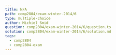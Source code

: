 ```yaml
---
title: N/A
path: comp2804/exam-winter-2014/6
type: multiple-choice
author: Michiel Smid
question: comp2804/exam-winter-2014/6/question.ts
solution: comp2804/exam-winter-2014/6/solution.md
tags:
  - comp2804
  - comp2804-exam
---
```

